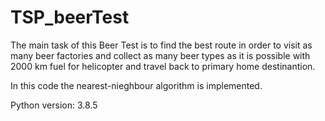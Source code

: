 # TSP_beerTest

The main task of this Beer Test is to find the best route in order to visit as many beer factories and collect as many beer types as it is possible with 2000 km fuel for helicopter
and travel back to primary home destinantion.

In this code the nearest-nieghbour algorithm is implemented.

Python version: 3.8.5
